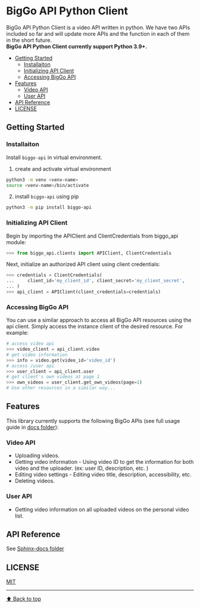 # BigGo API Python Client
BigGo API Python Client is a video API written in python. We have two APIs included so far and will update more APIs and the function in each of them in the short future.  
**BigGo API Python Client currently support Python 3.9+.**

- [Getting Started](#getting-started)
  - [Installaiton](#installaiton)
  - [Initializing API Client](#initializing-api-client)
  - [Accessing BigGo API](#accessing-biggo-api)
- [Features](#features)
  - [Video API](#video-api)
  - [User API](#user-api)
- [API Reference](#api-reference)
- [LICENSE](#license)

## Getting Started
### Installaiton
Install `biggo-api` in virtual environment.
1. create and activate virtual environment
```bash
python3 -m venv <venv-name>
source <venv-name>/bin/activate
```
2. install `biggo-api` using pip
```bash
python3 -m pip install biggo-api
```
### Initializing API Client
Begin by importing the APIClient and ClientCredentials from biggo_api module:
```Python
>>> from biggo_api.clients import APIClient, ClientCredentials
```
Next, initialize an authorized API client using client credentials:
```Python
>>> credentials = ClientCredentials(
...     client_id='my_client_id', client_secret='my_client_secret',
... )
>>> api_client = APIClient(client_credentials=credentials)
```
### Accessing BigGo API
You can use a similar approach to access all BigGo API resources using the api client. Simply access the instance client of the desired resource. For example:
```Python
# access video api
>>> video_client = api_client.video
# get video information
>>> info = video.get(video_id='video_id')
# access /user api
>>> user_client = api_client.user
# get client's own videos at page 1
>>> own_videos = user_client.get_own_videos(page=1)
# Use other resources in a similar way...
```

## Features
This library currently supports the following BigGo APIs (see full usage guide in [docs folder](docs)):
### Video API
- Uploading videos.
- Getting video information - Using video ID to get the information for both video and the uploader. (ex: user ID, description, etc. )
- Editing video settings - Editing video title, description, accessibility, etc.
- Deleting videos.
### User API
- Getting video information on all uploaded videos on the personal video list.

## API Reference
See [Sphinx-docs folder](Sphinx-docs/_build/markdown/index.md)  

## LICENSE
[MIT](LICENSE)

---
[ :arrow_up: Back to top](#biggo-api-python-client)  
